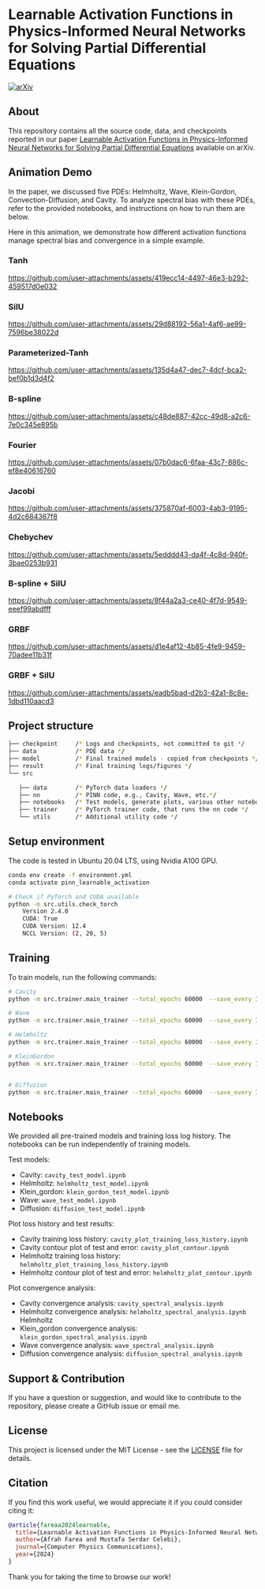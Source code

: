 # Learnable Activation Functions in Physics-Informed Neural Networks for Solving Partial Differential Equations

[![arXiv](https://img.shields.io/badge/arXiv-2411.15111-b31b1b.svg)](https://arxiv.org/abs/2411.15111)

## About

This repository contains all the source code, data, and checkpoints reported in our paper [Learnable Activation Functions in Physics-Informed Neural Networks for Solving Partial Differential Equations](https://arxiv.org/abs/2411.15111) available on arXiv.

## Animation Demo

In the paper, we discussed five PDEs: Helmholtz, Wave, Klein-Gordon, Convection-Diffusion, and Cavity. 
To analyze spectral bias with these PDEs, refer to the provided notebooks, and instructions on how to run them are below.

Here in this animation, we demonstrate how different activation functions manage spectral bias and convergence in a simple example.

### Tanh

https://github.com/user-attachments/assets/419ecc14-4497-46e3-b292-459517d0e032

### SilU

https://github.com/user-attachments/assets/29d88192-56a1-4af6-ae99-7596be38022d

### Parameterized-Tanh

https://github.com/user-attachments/assets/135d4a47-dec7-4dcf-bca2-bef0b1d3d4f2

### B-spline

https://github.com/user-attachments/assets/c48de887-42cc-49d8-a2c6-7e0c345e895b

### Fourier

https://github.com/user-attachments/assets/07b0dac6-6faa-43c7-886c-ef8e40616760

### Jacobi
https://github.com/user-attachments/assets/375870af-6003-4ab3-9195-4d2c684367f8

### Chebychev

https://github.com/user-attachments/assets/5edddd43-da4f-4c8d-940f-3bae0253b931

### B-spline + SilU

https://github.com/user-attachments/assets/8f44a2a3-ce40-4f7d-9549-eeef99abdfff

### GRBF

https://github.com/user-attachments/assets/d1e4af12-4b85-4fe9-9459-70adee11b31f

### GRBF + SilU

https://github.com/user-attachments/assets/eadb5bad-d2b3-42a1-8c8e-1dbd110aacd3

## Project structure

```bash
├── checkpoint     /* Logs and checkpoints, not committed to git */
├── data           /* PDE data */
├── model          /* Final trained models - copied from checkpoints */
├── result         /* Final training logs/figures */
└── src 

   ├── data        /* PyTorch data loaders */
   ├── nn          /* PINN code, e.g., Cavity, Wave, etc.*/
   ├── notebooks   /* Test models, generate plots, various other notebooks */
   ├── trainer     /* PyTorch trainer code, that runs the nn code */
   └── utils       /* Additional utility code */
```

## Setup environment

The code is tested in Ubuntu 20.04 LTS, using Nvidia A100 GPU.

```bash
conda env create -f environment.yml
conda activate pinn_learnable_activation

# Check if PyTorch and CUDA available
python -m src.utils.check_torch
    Version 2.4.0
    CUDA: True
    CUDA Version: 12.4
    NCCL Version: (2, 20, 5)
```

## Training

To train models, run the following commands:

```bash
# Cavity
python -m src.trainer.main_trainer --total_epochs 60000  --save_every 1000 --print_every 1000 --batch_size 128 --log_path ./checkpoints --solver tanh  --problem cavity --weights "[2 , 2 , 2 , 2 , 4 , 0.1]" --network "[3, 300, 300, 300, 3]" --dataset_path ./data/cavity.mat

# Wave
python -m src.trainer.main_trainer --total_epochs 60000  --save_every 1000 --print_every 1000 --batch_size 128 --log_path ./checkpoints --solver tanh --problem wave --weights "[100.0, 100.0, 1.0]" --network "[2, 300, 300, 300, 300, 1]"

# Helmholtz
python -m src.trainer.main_trainer --total_epochs 60000  --save_every 1000 --print_every 1000 --batch_size 128 --log_path ./checkpoints --solver tanh  --problem helmholtz --weights "[10.0, 1.0]" --network "[2, 30, 30, 30, 1]"

# KleinGordon
python -m src.trainer.main_trainer --total_epochs 60000  --save_every 1000 --print_every 1000 --batch_size 128 --log_path ./checkpoints --solver tanh --problem klein_gordon  --weights  "[50.0, 50.0, 1.0]" --network "[2, 30, 30, 30, 1]"


# Diffusion
python -m src.trainer.main_trainer --total_epochs 60000  --save_every 1000 --print_every 1000 --batch_size 128 --log_path ./checkpoints --solver tanh --problem diffusion  --weights "[10.0, 10.0, 1.0]" --network "[3, 300, 300, 300, 1]"

```

## Notebooks

We provided all pre-trained models and training loss log history. The notebooks can be run independently of training models.

Test models:

- Cavity: `cavity_test_model.ipynb`
- Helmholtz: `helmholtz_test_model.ipynb`
- Klein_gordon: `klein_gordon_test_model.ipynb`
- Wave: `wave_test_model.ipynb`
- Diffusion: `diffusion_test_model.ipynb`

Plot loss history and test results:

- Cavity training loss history: `cavity_plot_training_loss_history.ipynb`
- Cavity contour plot of test and error: `cavity_plot_contour.ipynb`
- Helmholtz training loss history: `helmholtz_plot_training_loss_history.ipynb`
- Helmholtz contour plot of test and error: `helmholtz_plot_contour.ipynb`

Plot convergence analysis:

- Cavity convergence analysis: `cavity_spectral_analysis.ipynb`
- Helmholtz convergence analysis: `helmholtz_spectral_analysis.ipynb`
  Helmholtz
- Klein_gordon convergence analysis: `klein_gordon_spectral_analysis.ipynb`
- Wave convergence analysis: `wave_spectral_analysis.ipynb`
- Diffusion convergence analysis: `diffusion_spectral_analysis.ipynb`

## Support & Contribution

If you have a question or suggestion, and would like to contribute to the repository, please create a GitHub issue or email me. 

## License

This project is licensed under the MIT License - see the [LICENSE](LICENSE) file for details.

## Citation

If you find this work useful, we would appreciate it if you could consider citing it:

```bibtex
@article{fareaa2024learnable,
  title={Learnable Activation Functions in Physics-Informed Neural Networks for Solving Partial Differential Equations},
  author={Afrah Farea and Mustafa Serdar Celebi},
  journal={Computer Physics Communications},
  year={2024}
}
```

Thank you for taking the time to browse our work!
